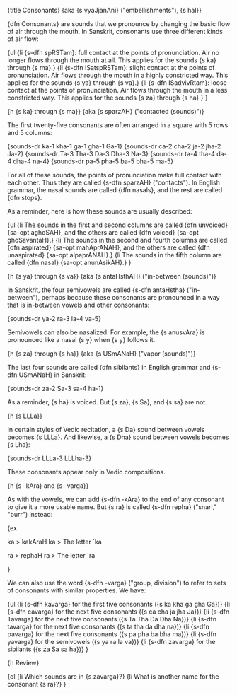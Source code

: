 {title Consonants}
{aka {s vyaJjanAni} ("embellishments"), {s hal}}

{dfn Consonants} are sounds that we pronounce by changing the basic flow of air
through the mouth. In Sanskrit, consonants use three different kinds of air
flow:

{ul
    {li {s-dfn spRSTam}: full contact at the points of pronunciation. Air no
    longer flows through the mouth at all. This applies for the sounds {s ka}
    through {s ma}.}
    {li {s-dfn ISatspRSTam}: slight contact at the points of pronunciation. Air
    flows through the mouth in a highly constricted way. This applies for the
    sounds {s ya} through {s va}.}
    {li {s-dfn ISadvivRtam}: loose contact at the points of pronunciation. Air
    flows through the mouth in a less constricted way. This applies for the
    sounds {s za} through {s ha}.}
}


{h {s ka} through {s ma}}
{aka {s sparzAH} ("contacted (sounds)")}

The first twenty-five consonants are often arranged in a square with 5 rows and
5 columns:

{sounds-dr ka-1 kha-1 ga-1 gha-1 Ga-1}
{sounds-dr ca-2 cha-2 ja-2 jha-2 Ja-2}
{sounds-dr Ta-3 Tha-3 Da-3 Dha-3 Na-3}
{sounds-dr ta-4 tha-4 da-4 dha-4 na-4}
{sounds-dr pa-5 pha-5 ba-5 bha-5 ma-5}

For all of these sounds, the points of pronunciation make full contact with
each other. Thus they are called {s-dfn sparzAH} ("contacts"). In English
grammar, the nasal sounds are called {dfn nasals}, and the rest are called {dfn
stops}.

As a reminder, here is how these sounds are usually described:

{ul
    {li The sounds in the first and second columns are called {dfn unvoiced}
    {sa-opt aghoSAH}, and the others are called {dfn voiced} {sa-opt
    ghoSavantaH}.}
    {li The sounds in the second and fourth columns are called {dfn aspirated}
    {sa-opt mahAprANAH}, and the others are called {dfn unaspirated} {sa-opt
    alpaprANAH}.}
    {li The sounds in the fifth column are called {dfn nasal} {sa-opt
    anunAsikAH}.}
}

{h {s ya} through {s va}}
{aka {s antaHsthAH} ("in-between (sounds)")}

In Sanskrit, the four semivowels are called {s-dfn antaHstha} ("in-between"),
perhaps because these consonants are pronounced in a way that is in-between
vowels and other consonants:

{sounds-dr ya-2 ra-3 la-4 va-5}

Semivowels can also be nasalized. For example, the {s anusvAra} is pronounced
like a nasal {s y} when {s y} follows it.


{h {s za} through {s ha}}
{aka {s USmANaH} ("vapor (sounds)")}

The last four sounds are called {dfn sibilants} in English grammar and {s-dfn
USmANaH} in Sanskrit:

{sounds-dr za-2 Sa-3 sa-4 ha-1}

As a reminder, {s ha} is voiced. But {s za}, {s Sa}, and {s sa} are not.


{h {s LLLa}}

In certain styles of Vedic recitation, a {s Da} sound between vowels becomes {s
LLLa}. And likewise, a {s Dha} sound between vowels becomes {s Lha}:

{sounds-dr LLLa-3 LLLha-3}

These consonants appear only in Vedic compositions.


{h {s -kAra} and {s -varga}}

As with the vowels, we can add {s-dfn -kAra} to the end of any consonant to
give it a more usable name. But {s ra} is called {s-dfn repha} ("snarl,"
"burr") instead:

{ex

ka > kakAraH
ka > The letter `ka

ra > rephaH
ra > The letter `ra

}

We can also use the word {s-dfn -varga} ("group, division") to refer to
sets of consonants with similar properties. We have:

{ul
    {li {s-dfn kavarga} for the first five consonants ({s ka kha ga gha Ga})}
    {li {s-dfn cavarga} for the next five consonants ({s ca cha ja jha Ja})}
    {li {s-dfn Tavarga} for the next five consonants ({s Ta Tha Da Dha Na})}
    {li {s-dfn tavarga} for the next five consonants ({s ta tha da dha na})}
    {li {s-dfn pavarga} for the next five consonants ({s pa pha ba bha ma})}
    {li {s-dfn yavarga} for the semivowels ({s ya ra la va})}
    {li {s-dfn zavarga} for the sibilants ({s za Sa sa ha})}
}


{h Review}

{ol
    {li Which sounds are in {s zavarga}?}
    {li What is another name for the consonant {s ra}?}
}
